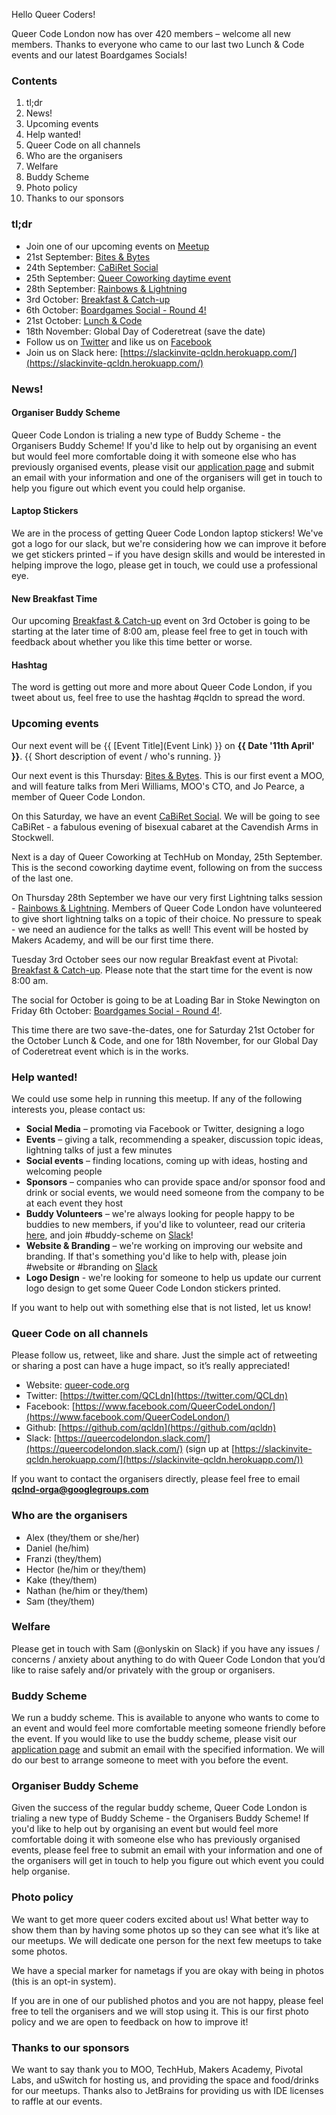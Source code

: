 Hello Queer Coders!

Queer Code London now has over 420  members – welcome all new members. Thanks to everyone who came to our last two Lunch & Code events and our latest Boardgames Socials!

### Contents
 1. tl;dr
 2. News!
 3. Upcoming events
 4. Help wanted!
 5. Queer Code on all channels
 6. Who are the organisers
 7. Welfare
 8. Buddy Scheme
 9. Photo policy
 10. Thanks to our sponsors

### tl;dr
- Join one of our upcoming events on [Meetup](https://www.meetup.com/Queer-Code-London/)
 - 21st September: [Bites & Bytes](https://www.meetup.com/Queer-Code-London/events/243311367/)
 - 24th September: [CaBiRet Social](https://www.meetup.com/Queer-Code-London/events/242486979/)
 - 25th September: [Queer Coworking daytime event](https://www.meetup.com/Queer-Code-London/events/242432941/)
 - 28th September: [Rainbows & Lightning](https://www.meetup.com/Queer-Code-London/events/242437220/)
 - 3rd October: [Breakfast & Catch-up](https://www.meetup.com/Queer-Code-London/events/243064216/)
 - 6th October: [Boardgames Social - Round 4!](https://www.meetup.com/Queer-Code-London/events/243398142/)
 - 21st October: [Lunch & Code](https://www.meetup.com/Queer-Code-London/events/241463339/)
 - 18th November: Global Day of Coderetreat (save the date)
- Follow us on [Twitter](https://twitter.com/QCLdn) and like us on [Facebook­](https://www.facebook.com/QueerCodeLondon/)
- Join us on Slack­ here: [https://slackinvite-qcldn.herokuapp.com/](https://slackinvite-qcldn.herokuapp.com/)

### News!

#### Organiser Buddy Scheme

Queer Code London is trialing a new type of Buddy Scheme - the Organisers Buddy Scheme! If you'd like to help out by organising an event but
would feel more comfortable doing it with someone else who has previously organised events, please visit our [application page](https://github.com/qcldn/docs/blob/master/organiser_buddy.md) and submit an email with your information and one of the organisers will get in
touch to help you figure out which event you could help organise.

#### Laptop Stickers

We are in the process of getting Queer Code London laptop stickers! We've got a logo for our slack, but we're considering how we can improve it before we get stickers printed – if you have
design skills and would be interested in helping improve the logo, please get in touch, we could use a professional eye.

#### New Breakfast Time

Our upcoming [Breakfast & Catch-up](https://www.meetup.com/Queer-Code-London/events/243064216/) event on 3rd October is going to be starting at the later time of 8:00 am, please feel free
to get in touch with feedback about whether you like this time better or worse.

#### Hashtag

The word is getting out more and more about Queer Code London, if you tweet about us, feel free to use the hashtag #qcldn to spread the word.

### Upcoming events

Our next event will be {{ [Event Title](Event Link) }} on **{{ Date '11th April' }}**. {{ Short description of event / who's running. }}

Our next event is this Thursday: [Bites & Bytes](https://www.meetup.com/Queer-Code-London/events/243311367/). This is our first event a MOO, and will feature 
talks from Meri Williams, MOO's CTO, and Jo Pearce, a member of Queer Code London.

On this Saturday, we have an event [CaBiRet Social](https://www.meetup.com/Queer-Code-London/events/242486979/). We will be going to see CaBiRet - a fabulous evening of bisexual cabaret at the Cavendish Arms in Stockwell.

Next is a day of Queer Coworking at TechHub on Monday, 25th September. This is the second coworking daytime event, following on from the success of the last one.

On Thursday 28th September we have our very first Lightning talks session - [Rainbows & Lightning](https://www.meetup.com/Queer-Code-London/events/242437220/). Members of Queer Code London have
volunteered to give short lightning talks on a topic of their choice. No pressure to speak - we need an audience for the talks as well! This event will be hosted by Makers Academy, and will be our
first time there.

Tuesday 3rd October sees our now regular Breakfast event at Pivotal: [Breakfast & Catch-up](https://www.meetup.com/Queer-Code-London/events/243064216/). Please note that the start time for the event
is now 8:00 am.

The social for October is going to be at Loading Bar in Stoke Newington on Friday 6th October: [Boardgames Social - Round 4!](https://www.meetup.com/Queer-Code-London/events/243398142/).

This time there are two save-the-dates, one for Saturday 21st October for the October Lunch & Code, and one for 18th November, for our Global Day of Coderetreat event which is in the works.

### Help wanted!

We could use some help in running this meetup. If any of the following interests you, please contact us:

- **Social Media** – promoting via Facebook or Twitter, designing a logo
- **Events** – giving a talk, recommending a speaker, discussion topic ideas, lightning talks of just a few minutes
- **Social events** – finding locations, coming up with ideas, hosting and welcoming people
- **Sponsors** – companies who can provide space and/or sponsor food and drink or social events, we would need someone from the company to be at each event they host
- **Buddy Volunteers** – we're always looking for people happy to be buddies to new members, if you'd like to volunteer, read our criteria [here](https://github.com/qcldn/docs/blob/master/buddy.md), and join #buddy-scheme on [Slack](https://slackinvite-qcldn.herokuapp.com/)!
- **Website & Branding** – we're working on improving our website and branding. If that's something you'd like to help with, please join #website or #branding on [Slack](https://slackinvite-qcldn.herokuapp.com/)
- **Logo Design** - we're looking for someone to help us update our current logo design to get some Queer Code London stickers printed.

If you want to help out with something else that is not listed, let us know!

### Queer Code on all channels

Please follow us, retweet, like and share. Just the simple act of retweeting or sharing a post can have a huge impact, so it’s really appreciated!

- Website: [queer-code.org­](http://queer-code.org/)
- Twitter: [https://twitter.com/QCLdn­](https://twitter.com/QCLdn)
- Facebook: [https://www.facebook.com/QueerCodeLondon/­](https://www.facebook.com/QueerCodeLondon/)
- Github: [https://github.com/qcldn­](https://github.com/qcldn)
- Slack: [https://queercodelondon.slack.com/­](https://queercodelondon.slack.com/) (sign up at [https://slackinvite-qcldn.herokuapp.com/­](https://slackinvite-qcldn.herokuapp.com/))

If you want to contact the organisers directly, please feel free to email **qclnd-orga@googlegroups.com**

### Who are the organisers

- Alex (they/them or she/her)
- Daniel (he/him)
- Franzi (they/them)
- Hector (he/him or they/them)
- Kake (they/them)
- Nathan (he/him or they/them)
- Sam (they/them)

### Welfare

Please get in touch with Sam (@onlyskin on Slack) if you have any issues / concerns / anxiety about anything to do with Queer Code London that you’d like to raise safely and/or privately with the group or organisers.

### Buddy Scheme

We run a buddy scheme. This is available to anyone who wants to come to an event and would feel more comfortable meeting someone friendly before the event. If you would like to use the buddy scheme, please visit our [application page](https://github.com/qcldn/docs/blob/master/buddy.md) and submit an email with the specified information. We will do our best to arrange someone to meet with you before the event.

### Organiser Buddy Scheme

Given the success of the regular buddy scheme, Queer Code London is trialing a new type of Buddy Scheme - the Organisers Buddy Scheme! If you'd like to help out by organising an event but
would feel more comfortable doing it with someone else who has previously organised events, please feel free to submit an email with your information and one of the organisers will get in
touch to help you figure out which event you could help organise.

### Photo policy

We want to get more queer coders excited about us! What better way to show them than by having some photos up so they can see what it’s like at our meetups. We will dedicate one person for the next few meetups to take some photos.

We have a special marker for nametags if you are okay with being in photos (this is an opt-in system).

If you are in one of our published photos and you are not happy, please feel free to tell the organisers and we will stop using it. This is our first photo policy and we are open to feedback on how to improve it!

### Thanks to our sponsors

We want to say thank you to MOO, TechHub, Makers Academy, Pivotal Labs, and uSwitch for hosting us, and providing the space and food/drinks for our meetups.
Thanks also to JetBrains for providing us with IDE licenses to raffle at our events.

